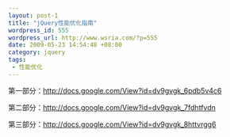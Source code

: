```yaml
--- 
layout: post-1
title: "jQuery性能优化指南"
wordpress_id: 555
wordpress_url: http://www.wsria.com/?p=555
date: 2009-05-23 14:54:48 +08:00
category: jquery
tags: 
 - 性能优化
---
```

第一部分：<a id="publishedDocumentUrl" class="tabcontent" href="http://docs.google.com/View?id=dv9gvgk_6pdb5v4c6" target="_blank">http://docs.google.com/View?id=dv9gvgk_6pdb5v4c6</a>

第二部分：<a id="publishedDocumentUrl" class="tabcontent" href="http://docs.google.com/View?id=dv9gvgk_7fdhtfvdn" target="_blank">http://docs.google.com/View?id=dv9gvgk_7fdhtfvdn</a>

第三部分：<a id="publishedDocumentUrl" class="tabcontent" href="http://docs.google.com/View?id=dv9gvgk_8httvrgg6" target="_blank">http://docs.google.com/View?id=dv9gvgk_8httvrgg6</a>
